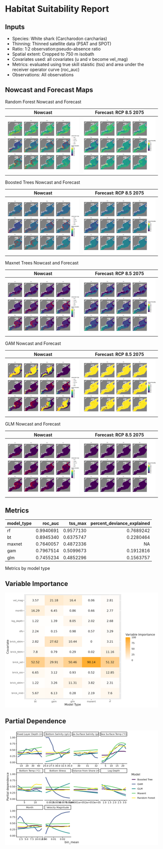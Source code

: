 Habitat Suitability Report
================

## Inputs

- Species: White shark (Carcharodon carcharias)
- Thinning: Thinned satellite data (PSAT and SPOT)
- Ratio: 1:2 observation:pseudo-absence ratio
- Spatial extent: Cropped to 750 m isobath
- Covariates used: all covariates (u and v become vel_mag)
- Metrics: evaluated using true skill staistic (tss) and area under the
  receiver operator curve (roc_auc)
- Observations: All observations

## Nowcast and Forecast Maps

Random Forest Nowcast and Forecast

| Nowcast | Forecast: RCP 8.5 2075 |
|:--:|:--:|
| ![](../../../../tidy_reports/versions/c21/100360/c21.100360.01_12_rf_compiled_casts.png) | ![](../../../../tidy_reports/versions/c21/100364/c21.100364.01_12_rf_compiled_casts.png) |

Boosted Trees Nowcast and Forecast

| Nowcast | Forecast: RCP 8.5 2075 |
|:--:|:--:|
| ![](../../../../tidy_reports/versions/c21/100360/c21.100360.01_12_bt_compiled_casts.png) | ![](../../../../tidy_reports/versions/c21/100364/c21.100364.01_12_bt_compiled_casts.png) |

Maxnet Trees Nowcast and Forecast

| Nowcast | Forecast: RCP 8.5 2075 |
|:--:|:--:|
| ![](../../../../tidy_reports/versions/c21/100360/c21.100360.01_12_maxent_compiled_casts.png) | ![](../../../../tidy_reports/versions/c21/100364/c21.100364.01_12_maxent_compiled_casts.png) |

GAM Nowcast and Forecast

| Nowcast | Forecast: RCP 8.5 2075 |
|:--:|:--:|
| ![](../../../../tidy_reports/versions/c21/100360/c21.100360.01_12_gam_compiled_casts.png) | ![](../../../../tidy_reports/versions/c21/100364/c21.100364.01_12_gam_compiled_casts.png) |

GLM Nowcast and Forecast

| Nowcast | Forecast: RCP 8.5 2075 |
|:--:|:--:|
| ![](../../../../tidy_reports/versions/c21/100360/c21.100360.01_12_glm_compiled_casts.png) | ![](../../../../tidy_reports/versions/c21/100364/c21.100364.01_12_glm_compiled_casts.png) |

## Metrics

| model_type |   roc_auc |   tss_max | percent_deviance_explained |
|:-----------|----------:|----------:|---------------------------:|
| rf         | 0.9940691 | 0.9577130 |                  0.7689242 |
| bt         | 0.8945340 | 0.6375747 |                  0.2280464 |
| maxnet     | 0.7640057 | 0.4872336 |                         NA |
| gam        | 0.7967514 | 0.5099673 |                  0.1912816 |
| glm        | 0.7455234 | 0.4852296 |                  0.1563757 |

Metrics by model type

## Variable Importance

![](m21.10036_tidy_compiled_files/figure-gfm/variable_importance-1.png)

## Partial Dependence

![](m21.10036_tidy_compiled_files/figure-gfm/partial_dependence-1.png)

